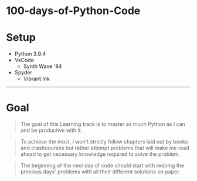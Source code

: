 # 100-days-of-Python-Code

# Setup
* Python 3.9.4
* VsCode
    * Synth Wave '84
* Spyder
    * Vibrant Ink
---
# Goal
> The goal of this Learning  track is to master as much Python as I can and be productive with it.

>To achieve the most, I won't strictly follow chapters laid out by books and crashcourses but rather attempt problems that will make me read ahead to get necessary knowledge required to solve the problem.

> The beginning of the next day of code should start with redoing the previous days' problems with all their different solutions on paper.

